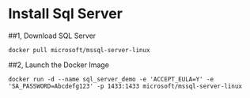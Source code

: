 # Install Sql Server
##1, Download SQL Server
```
docker pull microsoft/mssql-server-linux
```

##2, Launch the Docker Image
```
docker run -d --name sql_server_demo -e 'ACCEPT_EULA=Y' -e 'SA_PASSWORD=Abcdefg123' -p 1433:1433 microsoft/mssql-server-linux
```
